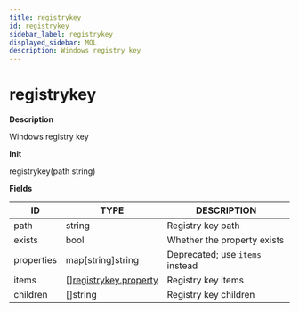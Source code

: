 ```yaml
---
title: registrykey
id: registrykey
sidebar_label: registrykey
displayed_sidebar: MQL
description: Windows registry key
---
```


# registrykey

**Description**

Windows registry key

**Init**

registrykey(path string)

**Fields**

| ID         | TYPE                                                      | DESCRIPTION                     |
| ---------- | --------------------------------------------------------- | ------------------------------- |
| path       | string                                                    | Registry key path               |
| exists     | bool                                                      | Whether the property exists     |
| properties | map[string]string                                         | Deprecated; use `items` instead |
| items      | &#91;&#93;[registrykey.property](registrykey.property.md) | Registry key items              |
| children   | &#91;&#93;string                                          | Registry key children           |
